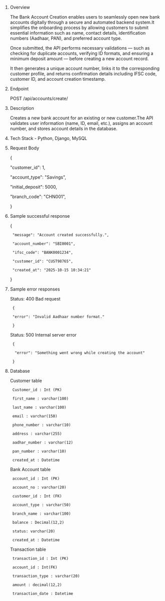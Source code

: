 1. Overview
   
   The Bank Account Creation enables users to seamlessly open new bank accounts digitally through a secure and automated backend system.It simplifies the onboarding process by allowing customers to submit essential information such as name, contact details, identification numbers (Aadhaar, PAN), and preferred account type.

   Once submitted, the API performs necessary validations — such as checking for duplicate accounts, verifying ID formats, and ensuring a minimum deposit amount — before creating a new account record.

   It then generates a unique account number, links it to the corresponding customer profile, and returns confirmation details including IFSC code, customer ID, and account creation timestamp.

2. Endpoint
   
    POST /api/accounts/create/
   
3. Description
   
	Creates a new bank account for an existing or new customer.The API validates user information (name, ID, email, etc.), assigns an account number, and stores account details in the database.

4. Tech Stack - Python, Django, MySQL

5. Request Body

     {
      
      "customer_id": 1,
      
      "account_type": "Savings",
      
      "initial_deposit": 5000,
      
      "branch_code": "CHN001",
   
    }

7. Sample successful response

      {
      
        "message": "Account created successfully.",
        
        "account_number": "SBI0001",
        
        "ifsc_code": "BANK0001234",
        
        "customer_id": "CUST98765",
        
        "created_at": "2025-10-15 10:34:21"
        
      }


8. Sample error responses

    Status: 400 Bad request 

        {
        
        "error": "Invalid Aadhaar number format."
        
        }

    Status: 500 Internal server error

        {
        
         "error": "Something went wrong while creating the account"
         
        }

9. Database
    
    Customer table
	
        Customer_id	: Int (PK)
        
        first_name : varchar(100)
        
        last_name : varchar(100)
        
        email : varchar(150)
        
        phone_number : varchar(10)

   		address : varchar(255)
        
        aadhar_number : varchar(12)
        
        pan_number : varchar(10)
        
        created_at : Datetime


    Bank Account table

        account_id : Int (PK)
        
        account_no : varchar(20)
        
        customer_id : Int (FK)
        
        account_type : varchar(50)
        
        branch_name : varchar(100)
        
        balance : Decimal(12,2)
        
        status: varchar(20)
        
        created_at : Datetime

    Transaction table

        transaction_id : Int (PK)
        
        account_id : Int(FK)
        
        transaction_type : varchar(20)
        
        amount : decimal(12,2)
        
        transaction_date : Datetime
        





			
			





